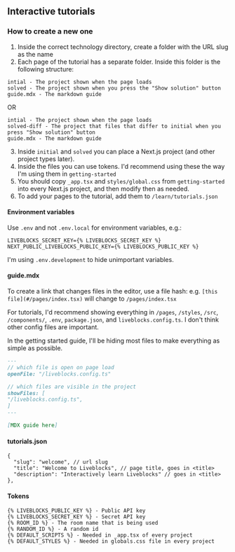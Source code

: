 ## Interactive tutorials

### How to create a new one
1. Inside the correct technology directory, create a folder with the URL slug as the name
2. Each page of the tutorial has a separate folder. Inside this folder is the following structure:
```
intial - The project shown when the page loads
solved - The project shown when you press the "Show solution" button 
guide.mdx - The markdown guide
```

OR

```
intial - The project shown when the page loads
solved-diff - The project that files that differ to initial when you press "Show solution" button 
guide.mdx - The markdown guide
```

3. Inside `initial` and `solved` you can place a Next.js project (and other project types later).
4. Inside the files you can use tokens. I'd recommend using these the way I'm using them in `getting-started`
5. You should copy `_app.tsx` and `styles/global.css` from `getting-started` into every Next.js project, and then modify then as needed.
6. To add your pages to the tutorial, add them to `/learn/tutorials.json`

#### Environment variables
Use `.env` and not `.env.local` for environment variables, e.g.:

```
LIVEBLOCKS_SECRET_KEY={% LIVEBLOCKS_SECRET_KEY %}
NEXT_PUBLIC_LIVEBLOCKS_PUBLIC_KEY={% LIVEBLOCKS_PUBLIC_KEY %}
```

I'm using `.env.development` to hide unimportant variables.

#### guide.mdx
To create a link that changes files in the editor, use a file hash: e.g. `[this file](#/pages/index.tsx)` will change to `/pages/index.tsx`


For tutorials, I'd recommend showing everything in `/pages`, `/styles`, `/src`, `/components/`, `.env`, `package.json`, and `liveblocks.config.ts`. I don't think other config files are important.

In the getting started guide, I'll be hiding most files to make everything as simple as possible.
```md
---
// which file is open on page load
openFile: "/liveblocks.config.ts"

// which files are visible in the project
showFiles: [ 
"/liveblocks.config.ts",
]
---

[MDX guide here]
```

#### tutorials.json
```
{
  "slug": "welcome", // url slug
  "title": "Welcome to Liveblocks", // page title, goes in <title>
  "description": "Interactively learn Liveblocks" // goes in <title>
},
```

#### Tokens
```
{% LIVEBLOCKS_PUBLIC_KEY %} - Public API key
{% LIVEBLOCKS_SECRET_KEY %} - Secret API key
{% ROOM_ID %} - The room name that is being used
{% RANDOM_ID %} - A random id
{% DEFAULT_SCRIPTS %} - Needed in _app.tsx of every project
{% DEFAULT_STYLES %} - Needed in globals.css file in every project
```

